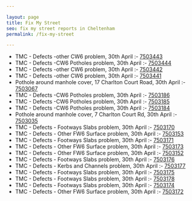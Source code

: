 ```yaml
---

layout: page
title: Fix My Street
seo: fix my street reports in Cheltenham
permalink: /fix-my-street

---
```


<!-- fix_marker starts -->

- TMC - Defects -other CW6 problem, 30th April :- [7503443](https://www.fixmystreet.com/report/7503443)
- TMC - Defects -CW6 Potholes  problem, 30th April :- [7503444](https://www.fixmystreet.com/report/7503444)
- TMC - Defects -other CW6 problem, 30th April :- [7503442](https://www.fixmystreet.com/report/7503442)
- TMC - Defects -other CW6 problem, 30th April :- [7503441](https://www.fixmystreet.com/report/7503441)
- Pothole around manhole cover, 17 Charlton Court Road, 30th April :- [7503067](https://www.fixmystreet.com/report/7503067)
- TMC - Defects -CW6 Potholes  problem, 30th April :- [7503186](https://www.fixmystreet.com/report/7503186)
- TMC - Defects -CW6 Potholes  problem, 30th April :- [7503185](https://www.fixmystreet.com/report/7503185)
- TMC - Defects -CW6 Potholes  problem, 30th April :- [7503184](https://www.fixmystreet.com/report/7503184)
- Pothole around manhole cover, 7 Charlton Court Rd, 30th April :- [7503035](https://www.fixmystreet.com/report/7503035)
- TMC - Defects - Footways Slabs problem, 30th April :- [7503170](https://www.fixmystreet.com/report/7503170)
- TMC - Defects - Other FW6  Surface problem, 30th April :- [7503153](https://www.fixmystreet.com/report/7503153)
- TMC - Defects - Footways Slabs problem, 30th April :- [7503171](https://www.fixmystreet.com/report/7503171)
- TMC - Defects - Other FW6  Surface problem, 30th April :- [7503173](https://www.fixmystreet.com/report/7503173)
- TMC - Defects - Other FW6  Surface problem, 30th April :- [7503152](https://www.fixmystreet.com/report/7503152)
- TMC - Defects - Footways Slabs problem, 30th April :- [7503176](https://www.fixmystreet.com/report/7503176)
- TMC - Defects - Kerbs and Channels problem, 30th April :- [7503177](https://www.fixmystreet.com/report/7503177)
- TMC - Defects - Footways Slabs problem, 30th April :- [7503175](https://www.fixmystreet.com/report/7503175)
- TMC - Defects - Footways Slabs problem, 30th April :- [7503178](https://www.fixmystreet.com/report/7503178)
- TMC - Defects - Footways Slabs problem, 30th April :- [7503174](https://www.fixmystreet.com/report/7503174)
- TMC - Defects - Other FW6  Surface problem, 30th April :- [7503172](https://www.fixmystreet.com/report/7503172)

<!-- fix_marker ends -->